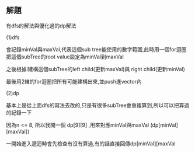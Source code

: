 ## 解題
有dfs的解法與優化過的dp解法

(1)dfs

會記錄minVal與maxVal,代表這個sub tree能使用的數字範圍,此時用一個for迴圈把這個subTree的root value設定為minVal到maxVal

之後根據i建構這個subTree的left child(更新maxVal)與 right child(更新minVal)

最後用2維的for迴圈把所有可能建構出來,並push進vector內

(2)dp

基本上是從上面dfs的寫法去改的,只是有很多subTree會重複算到,所以可以把算過的紀錄一下

因為n <= 8, 所以我開一個  dp[9][9] ,用來對應minVal與maxVal (dp[minVal][maxVal])

一開始進入遞迴時會先檢查有沒有算過,有的話直接回傳dp[minVal][maxVal



